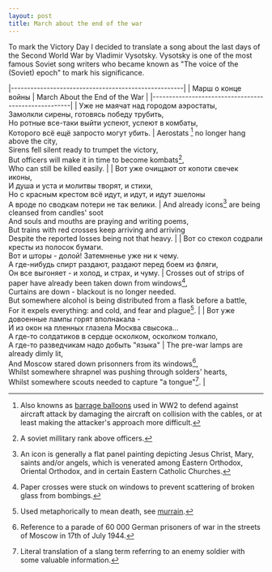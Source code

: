 ```yaml
---
layout: post
title: March about the end of the war
---
```


To mark the Victory Day I decided to translate a song about the last days of
the Second World War by Vladimir Vysotsky. Vysotsky is one of the most famous
Soviet song writers who became known as "The voice of the (Soviet) epoch" to
mark his significance.

|-----------------------------------------------------|
| Марш о конце войны | March About the End of the War |
|-----------------------------------------------------|
| Уже не маячат над городом аэростаты, <br> Замолкли сирены, готовясь победу трубить, <br> Но ротные все-таки выйти успеют, успеют в комбаты, <br> Которого всё ещё запросто могут убить. | Aerostats [^5] no longer hang above the city, <br> Sirens fell silent ready to trumpet the victory, <br> But officers will make it in time to become kombats[^1], <br> Who can still be killed easily. |
| Вот уже очищают от копоти свечек иконы, <br> И душа и уста и молитвы творят, и стихи, <br> Но с красным крестом всё идут, и идут, и идут эшелоны <br> А вроде по сводкам потери не так велики. |  And already icons[^6] are being cleansed from candles' soot <br> And souls and mouths are praying and writing poems, <br> But trains with red crosses keep arriving and arriving <br> Despite the reported losses being not that heavy. |
| Вот со стекол содрали кресты из полосок бумаги. <br> Вот и шторы - долой! Затемненье уже ни к чему. <br> А где-нибудь спирт раздают, раздают перед боем из фляги, <br> Он все выгоняет - и холод, и страх, и чуму. | Crosses out of strips of paper have already been taken down from windows[^2], <br> Curtains are down - blackout is no longer needed. <br> But somewhere alcohol is being distributed from a flask before a battle, <br> For it expels everything: and cold, and fear and plague[^7]. |
| Вот уже довоенные лампы горят вполнакала - <br> И из окон на пленных глазела Москва свысока... <br> А где-то солдатиков в сердце осколком, осколком толкало, <br> А где-то разведчикам надо добыть "языка" | The pre-war lamps are already dimly lit, <br> And Moscow stared down prisonners from its windows[^3], <br> Whilst somewhere shrapnel was pushing through solders' hearts, <br> Whilst somewhere scouts needed to capture "a tongue"[^4]. |


[^1]: A soviet millitary rank above officers.
[^2]: Paper crosses were stuck on windows to prevent scattering of broken glass from bombings.
[^3]: Reference to a parade of 60 000 German prisoners of war in the streets of Moscow in 17th of July 1944.
[^4]: Literal translation of a slang term referring to an enemy soldier with some valuable information.
[^5]: Also knowns as [barrage balloons][balloons] used in WW2 to defend against aircraft attack by damaging the aircraft on collision with the cables, or at least making the attacker's approach more difficult.
[^6]: An icon is generally a flat panel painting depicting Jesus Christ, Mary, saints and/or angels, which is venerated among Eastern Orthodox, Oriental Orthodox, and in certain Eastern Catholic Churches.
[^7]: Used metaphorically to mean death, see [murrain](http://en.wikipedia.org/wiki/Murrain).

[balloons]: https://en.wikipedia.org/wiki/Barrage_balloon
